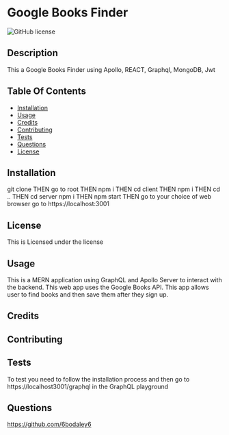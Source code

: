 # Google Books Finder

![GitHub license](https://img.shields.io/badge/license--blue.svg)

## Description

This a Google Books Finder using Apollo, REACT, Graphql, MongoDB, Jwt

## Table Of Contents

- [Installation](#installation)
- [Usage](#Usage)
- [Credits](#Credits)
- [Contributing](#Contributing)
- [Tests](#Tests)
- [Questions](#Questions)
- [License](#license)

## Installation

git clone THEN go to root THEN npm i THEN cd client THEN npm i THEN cd .. THEN cd server npm i THEN npm start THEN go to your choice of web browser go to https://localhost:3001

## License

This is Licensed under the license

## Usage

This is a MERN application using GraphQL and Apollo Server to interact with the backend. This web app uses the Google Books API. This app allows user to find books and then save them after they sign up.

## Credits

## Contributing

## Tests

To test you need to follow the installation process and then go to https://localhost3001/graphql in the GraphQL playground

## Questions

https://github.com/6bodaley6
